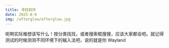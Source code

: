 ```yaml
---
title: 寻找软件
date: 2025-8-6
img: /afterglow/afterglow.jpg
---
```


呃啊实际难想该写什么！按分类找找，或者搜索框搜搜，应该大家都会吧。就记得测试的时候测测不同环境下的输入法吧，说的就是你 Wayland
